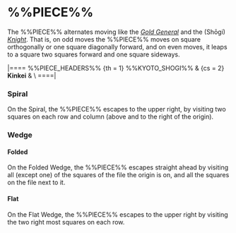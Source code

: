 # %%PIECE%%

The %%PIECE%% alternates moving like the
[*Gold General*](gold_general.html) and the
(Sh&#x14d;gi) [*Knight*](shogi_knight.html). That is,
on odd moves the %%PIECE%% moves on square orthogonally
or one square diagonally forward, and on even moves,
it leaps to a square two squares forward and one square
sideways.

|====
%%PIECE_HEADERS%%
  {th = 1}  %%KYOTO_SHOGI%%
& {cs = 2}  **Kinkei**
&           \\
====|

### Spiral

On the Spiral, the %%PIECE%% escapes to the upper right, by
visiting two squares on each row and column (above and to the
right of the origin).

### Wedge

#### Folded

On the Folded Wedge, the %%PIECE%% escapes straight ahead
by visiting all (except one) of the squares of the file
the origin is on, and all the squares on the file next to it.

#### Flat

On the Flat Wedge, the %%PIECE%% escapes to the upper right
by visiting the two right most squares on each row.
